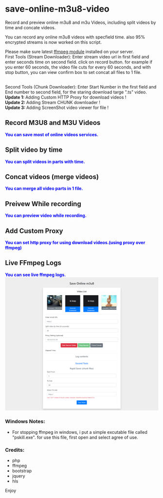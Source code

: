 # save-online-m3u8-video
Record and preview online m3u8 and m3u Videos, including split videos by time and concate videos.

You can record any online m3u8 videos with specfield time. also 95% encrypted streams is now worked on this script.

Please make sure latest <a href="https://www.ffmpeg.org/" target="_blank">ffmpeg module</a> installed on your server.
<br/>
First Tools (Stream Downloader):
Enter stream video url in first field and enter seconds time on second field. click on record button. for example if you enter 60 seconds, the video file cuts for every 60 seconds, and with stop button, you can view confirm box to set concat all files to 1 file. 

<br/>
Second Tools (Chunk Downloader):
Enter Start Number in the first field and End number to second field, for the staring download targe ".ts" video.

<br/>
<b>Update 1: </b> Adding Custom HTTP Proxy for download videos !
<br/>
<b>Update 2: </b> Adding Stream CHUNK downloader !
<br/>
<b>Update 3: </b> Adding ScreenShot video viewer for file !

<h2>Record M3U8 and M3U Videos</h2>
<b style="color:blue">You can save most of online videos services.</b>

<br/>

<h2>Split video by time</h2>
<b style="color:blue">You can split videos in parts with time.</b>

<h2>Concat videos (merge videos)</h2>
<b style="color:blue">You can merge all video parts in 1 file.</b>

<h2>Preivew While recording</h2>
<b style="color:blue">You can preview video while recording.</b>

<h2>Add Custom Proxy</h2>
<b style="color:blue">You can set http proxy for using download videos.(using proxy over ffmpeg)</b>
<br/>

<h2>Live FFmpeg Logs</h2>
<b style="color:blue">You can see live ffmpeg logs.</b>
<br/>

<img src="https://raw.githubusercontent.com/Pedroxam/save-online-m3u8-video/master/capt.png" alt="m3u8 video php saver screenshot">

<h3>Windows Notes:</h3>

- For stopping ffmpeg in windows, i put a simple excutable file called "pskill.exe". for use this file, first open and select agree of use.

<h3>Credits:</h3>

<ul>
<li>php</li>
<li>ffmpeg</li>
<li>bootstrap</li>
<li>jquery</li>
<li>hls</li>
</ul>

Enjoy

